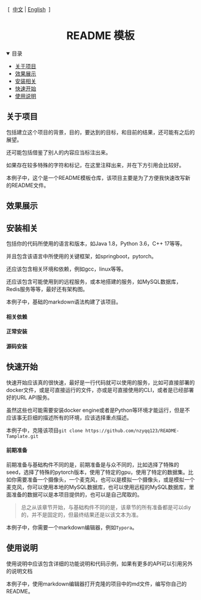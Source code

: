 <div align="left">
    <p>
        &nbsp[&nbsp
        <a href="./README.zh-CN.md">中文</a>
        |
        <a href="./README.md">English</a>
        &nbsp]&nbsp
    </p>
</div>
<div align="center">
    <h1>
        README 模板
    </h1>
</div>
<details open="open">
<summary>目录</summary>
    <ul>
        <li><a href="#关于项目">关于项目</a></li>
        <li><a href="#效果展示">效果展示</a></li>
        <li><a href="#安装相关">安装相关</a></li>
        <li><a href="#快速开始">快速开始</a></li>
        <li><a href="#使用说明">使用说明</a></li>
    </ul>
</details>







## 关于项目

包括建立这个项目的背景，目的，要达到的目标，和目前的结果，还可能有之后的展望。

还可能包括借鉴了别人的内容应当标注出来。

如果存在较多特殊的字符和标记，在这里注释出来，并在下方引用会比较好。



本例子中，这个是一个README模板仓库，该项目主要是为了方便我快速改写新的README文件。



## 效果展示



## 安装相关

包括你的代码所使用的语言和版本，如Java 1.8，Python 3.6，C++ 17等等。

并且包含该语言中所使用的关键框架，如springboot，pytorch。

还应该包含相关环境和依赖，例如gcc，linux等等。

还应该包含可能使用到的远程服务，或本地搭建的服务，如MySQL数据库，Redis服务等等，最好还有架构图。



本例子中，基础的markdown语法构建了该项目。

#### 相关依赖

#### 正常安装

#### 源码安装



## 快速开始

快速开始应该真的很快速，最好是一行代码就可以使用的服务，比如可直接部署的docker文件，或是可直接运行的文件，亦或是可直接使用的CLI，或者是已经部署好的URL API服务。

虽然这些也可能需要安装docker engine或者是Python等环境才能运行，但是不应该事无巨细的描述所有的环境，应该选择重点描述。



本例子中，克隆该项目`git clone https://github.com/nzyqq123/README-Tamplate.git`

#### 前期准备

前期准备与基础构件不同的是，前期准备是与众不同的，比如选择了特殊的seed，选择了特殊的pytorch版本，使用了特定的gpu，使用了特定的数据集。比如你需要准备一个摄像头，一个麦克风，也可以是模拟一个摄像头，或是模拟一个麦克风，你可以使用本地的MySQL数据库，也可以使用远程的MySQL数据库，里面准备的数据可以是本项目提供的，也可以是自己爬取的。

> 总之从该章节开始，与基础构件不同的是，该章节的所有准备都是可以diy的，并不是固定的，但最终结果还是以该文本为准。



本例子中，你需要一个markdown编辑器，例如`Typora`。

## 使用说明

使用说明中应该包含详细的功能说明和代码示例，如果有更多的API可以引用另外的说明文档



本例子中，使用markdown编辑器打开克隆的项目中的md文件，编写你自己的README。

